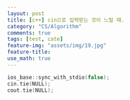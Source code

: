 ```yaml
---
layout: post
title: [c++] cin으로 입력받는 것이 느릴 때.
category: "CS/Algorithm"
comments: true
tags: [test, cate]
feature-img: "assets/img/19.jpg"
feature-title:
use_math: true
---
```


```c++
ios_base::sync_with_stdio(false);
cin.tie(NULL);
cout.tie(NULL);
```
